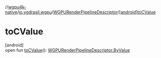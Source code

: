 //[wgpu4k-native](../../../index.md)/[io.ygdrasil.wgpu](../index.md)/[WGPURenderPipelineDescriptor](index.md)/[[android]toCValue]([android]to-c-value.md)

# toCValue

[android]\
open fun [toCValue]([android]to-c-value.md)(): [WGPURenderPipelineDescriptor.ByValue](../../io.ygdrasil.wgpu.android/-w-g-p-u-render-pipeline-descriptor/-by-value/index.md)